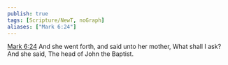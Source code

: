 ```yaml
---
publish: true
tags: [Scripture/NewT, noGraph]
aliases: ["Mark 6:24"]
---
```

[Mark 6:24](https://churchofjesuschrist.org/study/scriptures/nt/mark/6?lang=eng&id=p24#p24) And she went forth, and said unto her mother, What shall I ask? And she said, The head of John the Baptist.
